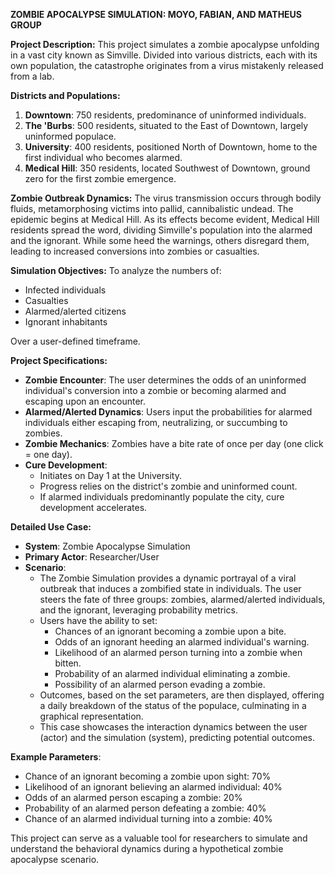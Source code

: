 **ZOMBIE APOCALYPSE SIMULATION: MOYO, FABIAN, AND MATHEUS GROUP**

**Project Description:**
This project simulates a zombie apocalypse unfolding in a vast city known as Simville. Divided into various districts, each with its own population, the catastrophe originates from a virus mistakenly released from a lab.

**Districts and Populations:**

1. **Downtown**: 750 residents, predominance of uninformed individuals.
2. **The 'Burbs**: 500 residents, situated to the East of Downtown, largely uninformed populace.
3. **University**: 400 residents, positioned North of Downtown, home to the first individual who becomes alarmed.
4. **Medical Hill**: 350 residents, located Southwest of Downtown, ground zero for the first zombie emergence.

**Zombie Outbreak Dynamics:**
The virus transmission occurs through bodily fluids, metamorphosing victims into pallid, cannibalistic undead. The epidemic begins at Medical Hill. As its effects become evident, Medical Hill residents spread the word, dividing Simville's population into the alarmed and the ignorant. While some heed the warnings, others disregard them, leading to increased conversions into zombies or casualties.

**Simulation Objectives:**
To analyze the numbers of:

- Infected individuals
- Casualties
- Alarmed/alerted citizens
- Ignorant inhabitants

Over a user-defined timeframe.

**Project Specifications:**

- **Zombie Encounter**: The user determines the odds of an uninformed individual's conversion into a zombie or becoming alarmed and escaping upon an encounter.
- **Alarmed/Alerted Dynamics**: Users input the probabilities for alarmed individuals either escaping from, neutralizing, or succumbing to zombies.
- **Zombie Mechanics**: Zombies have a bite rate of once per day (one click = one day).
- **Cure Development**:
  - Initiates on Day 1 at the University.
  - Progress relies on the district's zombie and uninformed count.
  - If alarmed individuals predominantly populate the city, cure development accelerates.

**Detailed Use Case:**

- **System**: Zombie Apocalypse Simulation
- **Primary Actor**: Researcher/User
- **Scenario**:
  - The Zombie Simulation provides a dynamic portrayal of a viral outbreak that induces a zombified state in individuals. The user steers the fate of three groups: zombies, alarmed/alerted individuals, and the ignorant, leveraging probability metrics.
  - Users have the ability to set:
    - Chances of an ignorant becoming a zombie upon a bite.
    - Odds of an ignorant heeding an alarmed individual's warning.
    - Likelihood of an alarmed person turning into a zombie when bitten.
    - Probability of an alarmed individual eliminating a zombie.
    - Possibility of an alarmed person evading a zombie.
  - Outcomes, based on the set parameters, are then displayed, offering a daily breakdown of the status of the populace, culminating in a graphical representation.
  - This case showcases the interaction dynamics between the user (actor) and the simulation (system), predicting potential outcomes.

**Example Parameters**:

- Chance of an ignorant becoming a zombie upon sight: 70%
- Likelihood of an ignorant believing an alarmed individual: 40%
- Odds of an alarmed person escaping a zombie: 20%
- Probability of an alarmed person defeating a zombie: 40%
- Chance of an alarmed individual turning into a zombie: 40%

This project can serve as a valuable tool for researchers to simulate and understand the behavioral dynamics during a hypothetical zombie apocalypse scenario.
